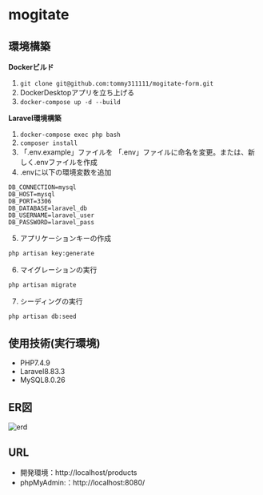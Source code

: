 # mogitate

## 環境構築
**Dockerビルド**
1. `git clone git@github.com:tommy311111/mogitate-form.git`
2. DockerDesktopアプリを立ち上げる
3. `docker-compose up -d --build`

**Laravel環境構築**
1. `docker-compose exec php bash`
2. `composer install`
3. 「.env.example」ファイルを 「.env」ファイルに命名を変更。または、新しく.envファイルを作成
4. .envに以下の環境変数を追加
``` text
DB_CONNECTION=mysql
DB_HOST=mysql
DB_PORT=3306
DB_DATABASE=laravel_db
DB_USERNAME=laravel_user
DB_PASSWORD=laravel_pass
```
5. アプリケーションキーの作成
``` bash
php artisan key:generate
```

6. マイグレーションの実行
``` bash
php artisan migrate
```

7. シーディングの実行
``` bash
php artisan db:seed
```

## 使用技術(実行環境)
- PHP7.4.9
- Laravel8.83.3
- MySQL8.0.26

## ER図

![erd](https://github.com/user-attachments/assets/f5d46a0b-2aaf-4f59-9362-0b2fea09692c)

## URL
- 開発環境：http://localhost/products
- phpMyAdmin:：http://localhost:8080/
